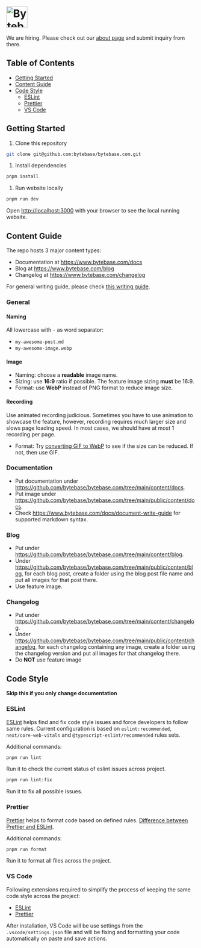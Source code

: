 # <a href="https://www.bytebase.com"><img alt="Bytebase" src="https://raw.githubusercontent.com/bytebase/bytebase/be87525c1228fe00cdcc3585859664bdd3167aca/frontend/src/assets/logo.svg" height="56px" /></a>

We are hiring. Please check out our [about page](https://www.bytebase.com/about) and submit inquiry from there.

## Table of Contents

- [Getting Started](#getting-started)
- [Content Guide](#content-guide)
- [Code Style](#code-style)
  - [ESLint](#eslint)
  - [Prettier](#prettier)
  - [VS Code](#vs-code)

## Getting Started

1. Clone this repository

```bash
git clone git@github.com:bytebase/bytebase.com.git
```

1. Install dependencies

```bash
pnpm install
```

1. Run website locally

```bash
pnpm run dev
```

Open [http://localhost:3000](http://localhost:3000) with your browser to see the local running website.

## Content Guide

The repo hosts 3 major content types:

- Documentation at https://www.bytebase.com/docs
- Blog at https://www.bytebase.com/blog
- Changelog at https://www.bytebase.com/changelog

For general writing guide, please check [this writing guide](https://github.com/bytebase/bytebase/blob/main/docs/writing-guide.md).

### General

#### Naming

All lowercase with `-` as word separator:

- `my-awesome-post.md`
- `my-awesome-image.webp`

#### Image

- Naming: choose a **readable** image name.
- Sizing: use **16:9** ratio if possible. The feature image sizing **must** be 16:9.
- Format: use **WebP** instead of PNG format to reduce image size.

#### Recording

Use animated recording judicious. Sometimes you have to use animation to showcase the feature, however, recording requires much larger size and slows page loading speed. In most cases, we should have at most 1 recording per page.

- Format: Try [converting GIF to WebP](https://ezgif.com/gif-to-webp/) to see if the size can be reduced. If not, then use GIF.

### Documentation

- Put documentation under https://github.com/bytebase/bytebase.com/tree/main/content/docs.
- Put image under https://github.com/bytebase/bytebase.com/tree/main/public/content/docs.
- Check https://www.bytebase.com/docs/document-write-guide for supported markdown syntax.

### Blog

- Put under https://github.com/bytebase/bytebase.com/tree/main/content/blog.
- Under https://github.com/bytebase/bytebase.com/tree/main/public/content/blog, for each blog post, create a folder using the blog post file name and put all images for that post there.
- Use feature image.

### Changelog

- Put under https://github.com/bytebase/bytebase.com/tree/main/content/changelog.
- Under https://github.com/bytebase/bytebase.com/tree/main/public/content/changelog, for each changelog containing any image, create a folder using the changelog version and put all images for that changelog there.
- Do **NOT** use feature image

## Code Style

**Skip this if you only change documentation**

### ESLint

[ESLint](https://eslint.org/) helps find and fix code style issues and force developers to follow same rules. Current configuration is based on `eslint:recommended`, `next/core-web-vitals` and `@typescript-eslint/recommended` rules sets.

Additional commands:

```bash
pnpm run lint
```

Run it to check the current status of eslint issues across project.

```bash
pnpm run lint:fix
```

Run it to fix all possible issues.

### Prettier

[Prettier](https://prettier.io/) helps to format code based on defined rules. [Difference between Prettier and ESLint](https://prettier.io/docs/en/comparison.html).

Additional commands:

```bash
pnpm run format
```

Run it to format all files across the project.

### VS Code

Following extensions required to simplify the process of keeping the same code style across the project:

- [ESLint](https://marketplace.visualstudio.com/items?itemName=dbaeumer.vscode-eslint)
- [Prettier](https://marketplace.visualstudio.com/items?itemName=esbenp.prettier-vscode)

After installation, VS Code will be use settings from the `.vscode/settings.json` file and will be fixing and formatting your code automatically on paste and save actions.
